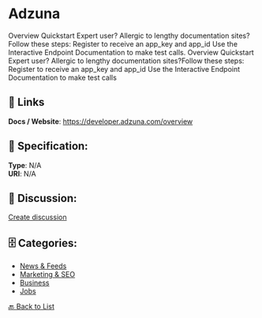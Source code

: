 # Adzuna


Overview Quickstart Expert user? Allergic to lengthy documentation sites?Follow these steps: Register to receive an app_key and app_id Use the Interactive Endpoint Documentation to make test calls. Overview Quickstart Expert user? Allergic to lengthy documentation sites?Follow these steps: Register to receive an app_key and app_id Use the Interactive Endpoint Documentation to make test calls

##  🔗 Links
**Docs / Website**: https://developer.adzuna.com/overview

## 🧬 Specification:
**Type**: N/A  
**URI**: N/A

## 💬 Discussion:
[Create discussion](https://github.com/apis-list/apis-list/discussions/new)

## 🗄️ Categories:
- [News & Feeds](https://github.com/apis-list/apis-list#news--feeds)
- [Marketing & SEO](https://github.com/apis-list/apis-list#marketing--seo)
- [Business](https://github.com/apis-list/apis-list#business)
- [Jobs](https://github.com/apis-list/apis-list#jobs)




[🔙 Back to List](https://github.com/apis-list/apis-list)
